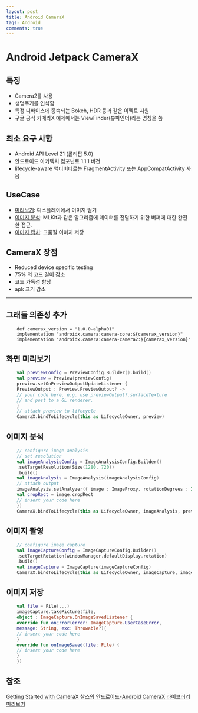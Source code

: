 ```yaml
---
layout: post
title: Android CameraX
tags: Android
comments: true
---
```


# Android Jetpack CameraX

## 특징

- Camera2를 사용
- 생명주기를 인식함
- 특정 디바이스에 종속되는 Bokeh, HDR 등과 같은 이펙트 지원
- 구글 공식 카메라X 예제에서는 ViewFinder(뷰파인더)라는 명칭을 씀

## 최소 요구 사항

- Android API Level 21 (롤리팝 5.0)
- 안드로이드 아키텍처 컴포넌트 1.1.1 버전
- lifecycle-aware 액티비티로는 FragmentActivity 또는 AppCompatActivity 사용

## UseCase

- [미리보기](https://tech.burt.pe.kr/android/camerax/preview): 디스플레이에서 이미지 얻기
- [이미지 분석](https://tech.burt.pe.kr/android/camerax/analyze-image): MLKit과 같은 알고리즘에 데이터를 전달하기 위한 버퍼에 대한 완전한 접근.
- [이미지 캡처](https://tech.burt.pe.kr/android/camerax/take-photo): 고품질 이미지 저장

## CameraX 장점

- Reduced device specific testing
- 75% 의 코드 길이 감소
- 코드 가독성 향상
- apk 크기 감소

---

## 그래들 의존성 추가
```
    def camerax_version = "1.0.0-alpha01"
    implementation "androidx.camera:camera-core:${camerax_version}"
    implementation "androidx.camera:camera-camera2:${camerax_version}"
```

## 화면 미리보기
```kotlin
    val previewConfig = PreviewConfig.Builder().build()
    val preview = Preview(previewConfig)
    preview.setOnPreviewOutputUpdateListener {
    PreviewOutput : Preview.PreviewOutput? ->
    // your code here. e.g. use previewOutput?.surfaceTexture
    // and post to a GL renderer.
    }
    // attach preview to lifecycle
    CameraX.bindToLifecycle(this as LifecycleOwner, preview)
```
## 이미지 분석
```kotlin
    // configure image analysis
    // set resolution
    val imageAnalysisConfig = ImageAnalysisConfig.Builder()
    .setTargetResolution(Size(1280, 720))
    .build()
    val imageAnalysis = ImageAnalysis(imageAnalysisConfig)
    // attach output
    imageAnalysis.setAnalyzer({ image : ImageProxy, rotationDegrees : Int ->
    val cropRect = image.cropRect
    // insert your code here
    })
    CameraX.bindToLifecycle(this as LifecycleOwner, imageAnalysis, preview)
```
## 이미지 촬영
```kotlin
    // configure image capture
    val imageCaptureConfig = ImageCaptureConfig.Builder()
    .setTargetRotation(windowManager.defaultDisplay.rotation)
    .build()
    val imageCapture = ImageCapture(imageCaptureConfig)
    CameraX.bindToLifecycle(this as LifecycleOwner, imageCapture, imageAnalysis, preview)
```
## 이미지 저장
```kotlin
    val file = File(...)
    imageCapture.takePicture(file,
    object : ImageCapture.OnImageSavedListener {
    override fun onError(error: ImageCapture.UserCaseError,
    message: String, exc: Throwable?){
    // insert your code here
    }
    override fun onImageSaved(file: File) {
    // insert your code here
    }
    })
```


## 참조

[Getting Started with CameraX](https://codelabs.developers.google.com/codelabs/camerax-getting-started/#0)
[찰스의 안드로이드-Android CameraX 라이브러리 미리보기](https://www.charlezz.com/?p=1237)
